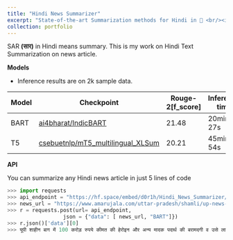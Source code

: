 ```yaml
---
title: "Hindi News Summarizer"
excerpt: "State-of-the-art Summarization methods for Hindi in 🤗 <br/><img src='https://github.com/d0r1h/SAR/blob/main/assets/SAR.png'>"
collection: portfolio
---
```


SAR **(सार)** in Hindi means summary. This is my work on Hindi Text Summarization on news article.

**Models**

* Inference results are on 2k sample data.

|Model | Checkpoint | Rouge-2[f_score] | Inference time | 
|--- | --- | --- | --- |
|BART | [ai4bharat/IndicBART](https://huggingface.co/ai4bharat/IndicBART) | 21.48 | 20min 27s |
|T5 | [csebuetnlp/mT5_multilingual_XLSum](https://huggingface.co/csebuetnlp/mT5_multilingual_XLSum) | 20.21 | 45min 54s|



**API**

You can summarize any Hindi news article in just 5 lines of code

```python
>>> import requests
>>> api_endpoint = "https://hf.space/embed/d0r1h/Hindi_News_Summarizer/+/api/predict/"
>>> news_url = "https://www.amarujala.com/uttar-pradesh/shamli/up-news-heroin-caught-in-shaheen-bagh-of-delhi-is-connection-to-kairana-and-muzaffarnagar?src=tlh\u0026position=3"
>>> r = requests.post(url= api_endpoint, 
                  json = {"data": [ news_url, "BART"]})
>>> r.json()['data'][0]
>>> यूपी शाहीन बाग में 100 करोड़ रुपये कीमत की हेरोइन और अन्य मादक पदार्थ की बरामदगी व उसे लाने अंतर्राष्ट्रीय ड्रग्स तस्करों के गिरोह के तार शामली जिले के कस्बा कैराना और मुजफ्फरनगर से जुड़ रहे हैं। नारकोटिक्स कंट्रोल ब्यूरो एनसीबी दिल्ली की टीम ने गुरुवार को कैलाना से दो लोगों को हिरासत में
```
